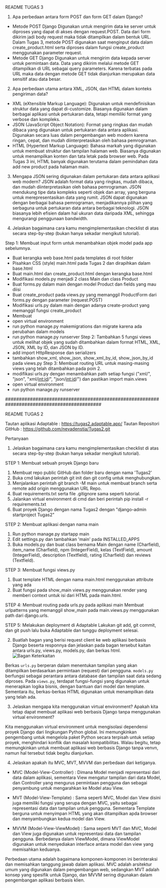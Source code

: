 README TUGAS 3

1. Apa perbedaan antara form POST dan form GET dalam Django?
- Metode POST Django
Digunakan untuk mengirim data ke server untuk diproses yang dapat di akses dengan request.POST. Data dari form dikirim jadi body request maka tidak ditampilkan dalam bentuk URL. Dalam Tugas 3, metode POST digunakan saat menginput data dalam create_product.html serta diproses dalam fungsi create_product menggunakan parameter request.
- Metode GET Django
Digunakan untuk mengirim data kepada server untuk permintaan data. Data yang dikirim melalui metode GET ditampilkan di URL sebagai query parameters. Karena terbatas pada URL maka data dengan metode GET tidak dianjurkan merupakan data sensitif atau data besar.

2. Apa perbedaan utama antara XML, JSON, dan HTML dalam konteks pengiriman data?
- XML (eXtensible Markup Language): Digunakan untuk mendefinisikan struktur data yang dapat di-customize. Biasanya digunakan dalam berbagai aplikasi untuk pertukaran data, tetapi memiliki format yang verbose dan kompleks.
- JSON (JavaScript Object Notation): Format yang ringkas dan mudah dibaca yang digunakan untuk pertukaran data antara aplikasi. Digunakan secara luas dalam pengembangan web modern karena ringan, cepat, dan mudah diinterpretasikan oleh bahasa pemrograman.
- HTML (Hypertext Markup Language): Bahasa markah yang digunakan untuk membuat struktur dan tampilan halaman web. Biasanya digunakan untuk menampilkan konten dan tata letak pada browser web. Pada Tugas 3 ini, HTML banyak digunakan terutama dalam pemindahan data add new product pada halaman main.

3. Mengapa JSON sering digunakan dalam pertukaran data antara aplikasi web modern?
JSON adalah format data yang ringkas, mudah dibaca, dan mudah diinterpretasikan oleh bahasa pemrograman. JSON mendukung tipe data kompleks seperti objek dan array, yang berguna untuk merepresentasikan data yang rumit. JSON dapat digunakan dengan berbagai bahasa pemrograman, menjadikannya pilihan yang serbaguna untuk pertukaran data antara berbagai teknologi. JSON biasanya lebih efisien dalam hal ukuran data daripada XML, sehingga mengurangi penggunaan bandwidth.

4. Jelaskan bagaimana cara kamu mengimplementasikan checklist di atas secara step-by-step (bukan hanya sekadar mengikuti tutorial).

Step 1: Membuat input form untuk menambahkan objek model pada app sebelumnya.
- Buat kerangka web base.html pada templates di root folder
- Pisahkan CSS (style) main.html pada Tugas 2 dan dirapihkan dalam base.html
- Buat main.html dan create_product.html dengan kerangka base.html
- Modifikasi models.py menjadi 2 class Main dan class Product
- Buat forms.py dalam main dengan model Product dan fields yang mau diisi
- Buat create_product pada views.py yang memanggil ProductForm dari forms.py dengan parameter (request.POST)
- Modifikasi urls.py dalam main dengan adanya create-product yang memanggil fungsi create_product
- Membuat
- open virtual environment
- run python manage.py makemigrations dan migrate karena ada perubahan dalam models
- run python manage.py runserver
Step 2: Tambahkan 5 fungsi views untuk melihat objek yang sudah ditambahkan dalam format HTML, XML, JSON, XML by ID, dan JSON by ID.
- add import HttpResponse dan serializers
- tambahkan show_xml, show_json, show_xml_by_id, show_json_by_id pada views.py
Step 3: Membuat routing URL untuk masing-masing views yang telah ditambahkan pada poin 2.
- modifikasi urls.py dengan menambahkan path setiap fungsi ("xml/", "json", "xml/<int:id>/", "json/<int:id>/") dan pastikan import main.views
- open virtual environment
- run python manage.py runserver

###########################################################################################

README TUGAS 2

Tautan aplikasi Adaptable 	: https://tugas2.adaptable.app/
Tautan Repositori GitHub 	: https://github.com/nevadenstia/Tugas2.git

Pertanyaan
1. Jelaskan bagaimana cara kamu mengimplementasikan checklist di atas secara step-by-step (bukan hanya sekadar mengikuti tutorial).

STEP 1: Membuat sebuah proyek Django baru
1. Membuat repo public GitHub dan folder baru dengan nama 'Tugas2'
2. Buka cmd lakukan perintah git init dan git config untuk menghubungkan.
3. Menjalankan perintah git branch -M main untuk membuat branch serta remote add origin menggunakan URL Repo.
4. Buat requirements.txt serta file .gitignore sama seperti tutorial.
5. Jalankan virtual environment di cmd dan beri perintah pip install -r requirements.txt
6. Buat proyek Django dengan nama Tugas2 dengan "django-admin startproject Tugas2"

STEP 2: Membuat aplikasi dengan nama main
1. Run python manage.py startapp main
2. Edit settings.py dan tambahkan 'main' pada INSTALLED_APPS
3. Buka models.py dan buat class bernama Main dengan name (Charfield), item_name (Charfield), npm (IntegerField), kelas (TextField), amount (IntegerField), description (Textfield), rating (Charfield) dan reviews (Textfield).

STEP 3: Membuat fungsi views.py
1. Buat template HTML dengan nama main.html menggunakan attribute yang ada
2. Buat fungsi pada show_main views.py menggunakan render yang memberi context untuk isi dari HTML pada main.html.

STEP 4: Membuat routing pada urls.py pada aplikasi main
Membuat urlpatterns yang memanggil show_main pada main.views.py menggunakan path dari django.urls.

STEP 5: Melakukan deployment di Adaptable
Lakukan git add, git commit, dan git push lalu buka Adaptable dan tunggu deployment selesai.


2. Buatlah bagan yang berisi request client ke web aplikasi berbasis Django beserta responnya dan jelaskan pada bagan tersebut kaitan antara urls.py, views.py, models.py, dan berkas html.
![Bagan Keterkaitan](https://github.com/nevadenstia/Tugas2/assets/125188477/eb4cbe12-3f17-4bb8-9c53-aa3b999ac05f)

Berkas `urls.py` berperan dalam menentukan tampilan yang akan ditampilkan berdasarkan permintaan (request) dari pengguna.
`models.py` berfungsi sebagai perantara antara database dan tampilan saat data sedang diproses.
Pada `views.py`, terdapat fungsi-fungsi yang digunakan untuk menerapkan logika bisnis, dengan bantuan dari model dan template.
Sementara itu, berkas-berkas HTML digunakan untuk menampilkan data yang telah ada.

3. Jelaskan mengapa kita menggunakan virtual environment? Apakah kita tetap dapat membuat aplikasi web berbasis Django tanpa menggunakan virtual environment?

Kita menggunakan virtual environment untuk mengisolasi dependensi proyek Django dari lingkungan Python global. Ini memungkinkan pengembang untuk mengelola paket Python secara terpisah untuk setiap proyek, menghindari konflik dan masalah kompatibilitas. Walau begitu, tetap memungkinkan untuk membuat aplikasi web berbasis Django tanpa venvn, namun hal tersebut tidak begitu dianjurkan.

4. Jelaskan apakah itu MVC, MVT, MVVM dan perbedaan dari ketiganya.
- MVC (Model-View-Controller) : Dimana Model menjadi representasi dari data dalam aplikasi, sementara View mengatur tampilan dari data Model, dan Controller yang mengurus permintaan pengguna dan sebagai penyambung untuk mengarahkan ke Model atau View.

- MVT (Model-View-Template) : Sama seperti MVC, Model dan View disini juga memiliki fungsi yang serupa dengan MVC, yaitu sebagai representasi data dan tampilan untuk pengguna. Sementara Template berguna untuk menyimpan HTML yang akan ditampilkan apda browser dan menyambungkan kedua model dan View.

- MVVM (Model-View-ViewModel) : Sama seperti MVT dan MVC, Model dan View juga digunakan untuk representasi data dan tampilan pengguna. Berbedanya dalam ViewModel, dimana ViewModel digunakan untuk menyediakan interface antara model dan view yang memisahkan keduanya.

Perbedaan utama adalah bagaimana komponen-komponen ini berinteraksi dan memisahkan tanggung jawab dalam aplikasi. MVC adalah arsitektur umum yang digunakan dalam pengembangan web, sedangkan MVT adalah konsep yang spesifik untuk Django, dan MVVM sering digunakan dalam pengembangan aplikasi berbasis klien.

